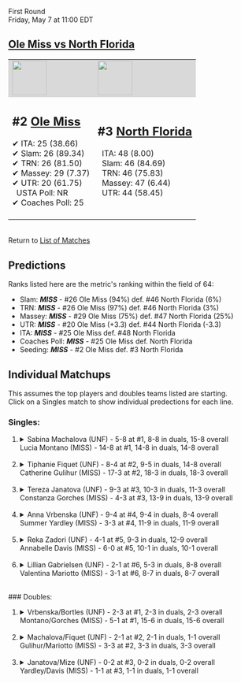 First Round  
Friday, May 7 at 11:00 EDT
## [Ole Miss vs North Florida](https://www.ncaa.com/game/5833660) 

<table><tr style="background-color: #d9d9d9 !important"><td><a href="#"><img src="https://www.ncaa.com/sites/default/files/images/logos/schools/o/ole-miss.70.png" width="70" height="70" /></a></td><td><a href="#"><img src="https://www.ncaa.com/sites/default/files/images/logos/schools/n/north-florida.70.png" width="70" height="70" /></a></td></tr><tr>
<td>  

<h2>#2 <a href="#">Ole Miss</a></h2>  
&#10004; ITA: 25 (38.66)<br>  
&#10004; Slam: 26 (89.34)<br>  
&#10004; TRN: 26 (81.50)<br>  
&#10004; Massey: 29 (7.37)<br>  
&#10004; UTR: 20 (61.75)<br>  
&nbsp; USTA Poll: NR<br>  
&#10004; Coaches Poll: 25<br>  
<br>  

</td>
<td>  

<h2>#3 <a href="#">North Florida</a></h2>  
&nbsp; ITA: 48 (8.00)<br>  
&nbsp; Slam: 46 (84.69)<br>  
&nbsp; TRN: 46 (75.83)<br>  
&nbsp; Massey: 47 (6.44)<br>  
&nbsp; UTR: 44 (58.45)<br>  
<br>  

</td>
</tr></table>  


<br>Return to [List of Matches](../index.md)  

## Predictions  

Ranks listed here are the metric's ranking within the field of 64:  
- Slam: ***MISS*** - #26 Ole Miss (94%) def. #46 North Florida (6%)  
- TRN: ***MISS*** - #26 Ole Miss (97%) def. #46 North Florida (3%)  
- Massey: ***MISS*** - #29 Ole Miss (75%) def. #47 North Florida (25%)  
- UTR: ***MISS*** - #20 Ole Miss (+3.3) def. #44 North Florida (-3.3)  
- ITA: ***MISS*** - #25 Ole Miss def. #48 North Florida  
- Coaches Poll: ***MISS*** - #25 Ole Miss def. North Florida  
- Seeding: ***MISS*** - #2 Ole Miss def. #3 North Florida  

## Individual Matchups  
This assumes the top players and doubles teams listed are starting.  
Click on a Singles match to show individual predections for each line.  
### Singles:  

<ol>
<li><details>
<summary markdown="span">Sabina Machalova (UNF) - 5-8 at #1, 8-8 in duals, 15-8 overall<br>Lucia Montano (MISS) - 14-8 at #1, 14-8 in duals, 14-8 overall</summary>
<h4>Predictions</h4><ul>
<li>Slam: <b><i>MISS</i></b> - Machalova (75%) def. Montano (25%)</li>  
<li>TRN: <b><i>MISS</i></b> - Machalova (88%) def. Montano (12%)</li>  
<li>Massey: <b><i>MISS</i></b> - Machalova (75%) def. Montano (25%)</li>  
<li>UTR: <b><i>MISS</i></b> - Machalova (92%) def. Montano (8%)</li>  
<li>ITA: <b><i>MISS</i></b> - Machalova (19.63) def. Montano (2.10)</li>  
</ul>
</details>&nbsp;</li>
<li><details>
<summary markdown="span">Tiphanie Fiquet (UNF) - 8-4 at #2, 9-5 in duals, 14-8 overall<br>Catherine Gulihur (MISS) - 17-3 at #2, 18-3 in duals, 18-3 overall</summary>
<h4>Predictions</h4><ul>
<li>Slam: <b><i>MISS</i></b> - Fiquet (68%) def. Gulihur (32%)</li>  
<li>TRN: <b><i>MISS</i></b> - Fiquet (69%) def. Gulihur (31%)</li>  
<li>Massey: <b><i>UNF</i></b> - Gulihur (75%) def. Fiquet (25%)</li>  
<li>UTR: <b><i>MISS</i></b> - Fiquet (75%) def. Gulihur (25%)</li>  
<li>ITA: <b><i>MISS</i></b> - Fiquet (6.49) def. Gulihur (3.92)</li>  
</ul>
</details>&nbsp;</li>
<li><details>
<summary markdown="span">Tereza Janatova (UNF) - 9-3 at #3, 10-3 in duals, 11-3 overall<br>Constanza Gorches (MISS) - 4-3 at #3, 13-9 in duals, 13-9 overall</summary>
<h4>Predictions</h4><ul>
<li>Slam: <b><i>MISS</i></b> - Janatova (94%) def. Gorches (6%)</li>  
<li>TRN: <b><i>MISS</i></b> - Janatova (96%) def. Gorches (4%)</li>  
<li>Massey: <b><i>MISS</i></b> - Janatova (75%) def. Gorches (25%)</li>  
<li>UTR: <b><i>MISS</i></b> - Janatova (93%) def. Gorches (7%)</li>  
<li>ITA: <b><i>MISS</i></b> - Janatova (4.99) def. Gorches (1.63)</li>  
</ul>
</details>&nbsp;</li>
<li><details>
<summary markdown="span">Anna Vrbenska (UNF) - 9-4 at #4, 9-4 in duals, 8-4 overall<br>Summer Yardley (MISS) - 3-3 at #4, 11-9 in duals, 11-9 overall</summary>
<h4>Predictions</h4><ul>
<li>Slam: <b><i>MISS</i></b> - Vrbenska (96%) def. Yardley (4%)</li>  
<li>TRN: <b><i>MISS</i></b> - Vrbenska (96%) def. Yardley (4%)</li>  
<li>Massey: <b><i>MISS</i></b> - Vrbenska (75%) def. Yardley (25%)</li>  
<li>UTR: <b><i>MISS</i></b> - Vrbenska (95%) def. Yardley (5%)</li>  
<li>ITA: <b><i>MISS</i></b> - Vrbenska (2.42) def. Yardley (1.55)</li>  
</ul>
</details>&nbsp;</li>
<li><details>
<summary markdown="span">Reka Zadori (UNF) - 4-1 at #5, 9-3 in duals, 12-9 overall<br>Annabelle Davis (MISS) - 6-0 at #5, 10-1 in duals, 10-1 overall</summary>
<h4>Predictions</h4><ul>
<li>Slam: <b><i>MISS</i></b> - Zadori (83%) def. Davis (17%)</li>  
<li>TRN: <b><i>MISS</i></b> - Zadori (74%) def. Davis (26%)</li>  
<li>Massey: <b><i>UNF</i></b> - Davis (75%) def. Zadori (25%)</li>  
<li>UTR: <b><i>MISS</i></b> - Zadori (89%) def. Davis (11%)</li>  
<li>ITA: <b><i>UNF</i></b> - Davis (3.59) def. Zadori (1.55)</li>  
</ul>
</details>&nbsp;</li>
<li><details>
<summary markdown="span">Lillian Gabrielsen (UNF) - 2-1 at #6, 5-3 in duals, 8-8 overall<br>Valentina Mariotto (MISS) - 3-1 at #6, 8-7 in duals, 8-7 overall</summary>
<h4>Predictions</h4><ul>
<li>Slam: <b><i>MISS</i></b> - Gabrielsen (94%) def. Mariotto (6%)</li>  
<li>TRN: <b><i>MISS</i></b> - Gabrielsen (96%) def. Mariotto (4%)</li>  
<li>Massey: <b><i>MISS</i></b> - Gabrielsen (75%) def. Mariotto (25%)</li>  
<li>UTR: <b><i>MISS</i></b> - Gabrielsen (95%) def. Mariotto (5%)</li>  
<li>ITA: <b><i>UNF</i></b> - Mariotto (1.74) def. Gabrielsen (1.53)</li>  
</ul>
</details>&nbsp;</li>
</ol>
### Doubles:  

<ol>
<li><details>
<summary markdown="span">Vrbenska/Bortles (UNF) - 2-3 at #1, 2-3 in duals, 2-3 overall<br>Montano/Gorches (MISS) - 5-1 at #1, 15-6 in duals, 15-6 overall</summary>
<br>Sorry, we don't have any metrics for this match
</details>&nbsp;</li>
<li><details>
<summary markdown="span">Machalova/Fiquet (UNF) - 2-1 at #2, 2-1 in duals, 1-1 overall<br>Gulihur/Mariotto (MISS) - 3-3 at #2, 3-3 in duals, 3-3 overall</summary>
<br>Sorry, we don't have any metrics for this match
</details>&nbsp;</li>
<li><details>
<summary markdown="span">Janatova/Mize (UNF) - 0-2 at #3, 0-2 in duals, 0-2 overall<br>Yardley/Davis (MISS) - 1-1 at #3, 1-1 in duals, 1-1 overall</summary>
<br>Sorry, we don't have any metrics for this match
</details>&nbsp;</li>
</ol>